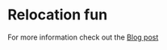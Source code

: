 # Relocation fun

For more information check out the [Blog post](https://blog.eintim.dev/post/breaking-the-windows-pe-loader/)